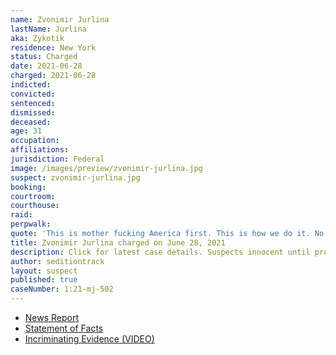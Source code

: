 ```yaml
---
name: Zvonimir Jurlina
lastName: Jurlina
aka: Zykotik
residence: New York
status: Charged
date: 2021-06-28
charged: 2021-06-28
indicted:
convicted:
sentenced:
dismissed:
deceased:
age: 31
occupation:
affiliations:
jurisdiction: Federal
image: /images/preview/zvonimir-jurlina.jpg
suspect: zvonimir-jurlina.jpg
booking:
courtroom:
courthouse:
raid:
perpwalk:
quote: 'This is mother fucking America first. This is how we do it. No more fucking around.'
title: Zvonimir Jurlina charged on June 28, 2021
description: Click for latest case details. Suspects innocent until proven guilty.
author: seditiontrack
layout: suspect
published: true
caseNumber: 1:21-mj-502
---
```

- [News Report](https://www.rawstory.com/capitol-hill-riot/)
- [Statement of Facts](https://www.justice.gov/opa/case-multi-defendant/file/1407626/download)
- [Incriminating Evidence (VIDEO)](https://youtu.be/ZrDckH2Td68?t=190)

